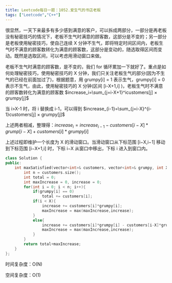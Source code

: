 ```yaml
---
title: Leetcode每日一题：1052.爱生气的书店老板
tags: ["Leetcode","C++"]
---
```


很显然，一天下来最多有多少感到满意的客户，可以拆成两部分，一部分是再老板没有秘密技巧的情况下，老板不生气时满意的顾客数，这部分是不变的；另一部分是老板使用秘密技巧，使自己连续 X 分钟不生气，即将特定时间区间内，老板生气时不满意的顾客数转化为满意的顾客数，这部分是变动的，随选取得区间而变动。既然是选取区间，可以考虑用滑动窗口来做。

老板不生气时满意的顾客数，是不变的，我们 for 循环累加一下就好了。重点是如何处理秘密技巧，使用秘密技巧的 X 分钟，我们只关注老板生气的部分(因为不生气的已经在前面加过了)，根据题意，用 grumpy[i] = 1 表示生气，grumpy[i] = 0 表示不生气，由此，使用秘密技巧的 X 分钟(区间 [i-X+1,i] )，老板生气时不满意的顾客数转化为满意的顾客数 $increase_i=\sum_{j=i-X+1}^icustomers[j] × grumpy[j]$

当 i>X-1 时，将 i 替换成 i-1，可以得到 $increase_{i-1}=\sum_{j=i-X}^{i-1}customers[j] × grumpy[j]$

上述两者相减，整理得：$increase_i = increase_{i-1} - customers[i-X]*grump[i-X] + customers[i] * grumpy[i]$

上述过程即维护一个长度为 X 的滑动窗口。当滑动窗口从下标范围 [i−X,i−1] 移动到下标范围 [i−X+1,i] 时，下标 i−X 从窗口中移出，下标 i 进入到窗口内。

~~~c++
class Solution {
public:
    int maxSatisfied(vector<int>& customers, vector<int>& grumpy, int X) {
        int n = customers.size();
        int total = 0;
        int maxIncrease = 0, increase = 0;
        for(int i = 0; i < n; i++){
            if(grumpy[i] == 0)
                total += customers[i];
            if(i < X){
                increase += customers[i]*grumpy[i];
                maxIncrease = max(maxIncrease,increase);
            }
            else{
                increase += customers[i]*grumpy[i] - customers[i-X]*grumpy[i-X];
                maxIncrease = max(maxIncrease,increase);
            }
        }
        return total+maxIncrease;
    }
};
~~~

时间复杂度：O(N)

空间复杂度：O(1)